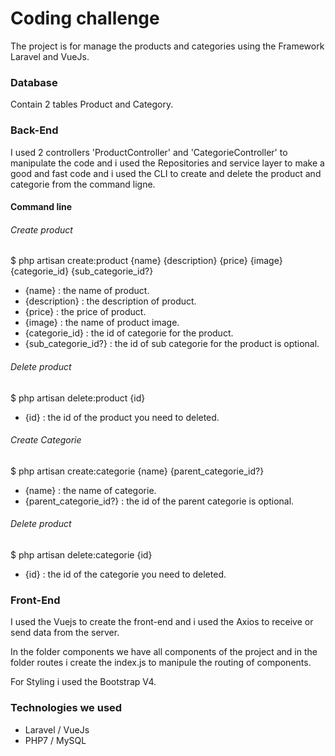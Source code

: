 # Coding challenge

The project is for manage the products and categories using the Framework Laravel and VueJs.

### Database

Contain 2 tables Product and Category.

### Back-End

I used 2 controllers 'ProductController' and 'CategorieController' to manipulate the code and i used the Repositories and service layer to make a good and fast code and i used the CLI to create and delete the product and categorie from the command ligne.

#### Command line

###### Create product

$ php artisan create:product {name} {description} {price} {image} {categorie_id} {sub_categorie_id?}

* {name} : the name of product.
* {description} : the description of product.
* {price} : the price of product.
* {image} : the name of product image.
* {categorie_id} : the id of categorie for the product.
* {sub_categorie_id?} : the id of sub categorie for the product is optional.

###### Delete product

$ php artisan delete:product {id}

* {id} : the id of the product you need to deleted.

###### Create Categorie

$ php artisan create:categorie {name} {parent_categorie_id?}

* {name} : the name of categorie.
* {parent_categorie_id?} : the id of the parent categorie is optional.

###### Delete product

$ php artisan delete:categorie {id}

* {id} : the id of the categorie you need to deleted.

### Front-End

I used the Vuejs to create the front-end and i used the Axios to receive or send data from the server.

In the folder components we have all components of the project and in the folder routes i create the index.js to manipule the routing of components.

For Styling i used the Bootstrap V4.

### Technologies we used

* Laravel / VueJs
* PHP7 / MySQL